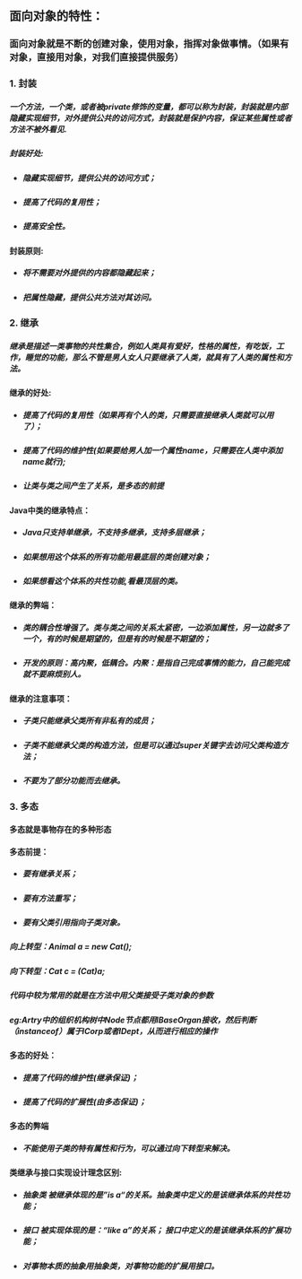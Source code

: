 ## 面向对象的特性：
### 面向对象就是不断的创建对象，使用对象，指挥对象做事情。（如果有对象，直接用对象，对我们直接提供服务）

### 1. 封装
#####   一个方法，一个类，或者被private修饰的变量，都可以称为封装，封装就是内部隐藏实现细节，对外提供公共的访问方式，封装就是保护内容，保证某些属性或者方法不被外看见.
##### 封装好处:
- #####   隐藏实现细节，提供公共的访问方式；
- #####   提高了代码的复用性；
- #####   提高安全性。

#### 封装原则:
- ##### 将不需要对外提供的内容都隐藏起来；
- ##### 把属性隐藏，提供公共方法对其访问。

### 2. 继承
#####   继承是描述一类事物的共性集合，例如人类具有爱好，性格的属性，有吃饭，工作，睡觉的功能，那么不管是男人女人只要继承了人类，就具有了人类的属性和方法。

#### 继承的好处:
- ##### 提高了代码的复用性（如果再有个人的类，只需要直接继承人类就可以用了）；
- ##### 提高了代码的维护性(如果要给男人加一个属性name，只需要在人类中添加name就行); 
- ##### 让类与类之间产生了关系，是多态的前提

#### Java中类的继承特点：
- ##### Java只支持单继承，不支持多继承，支持多层继承；
- ##### 如果想用这个体系的所有功能用最底层的类创建对象；
- ##### 如果想看这个体系的共性功能,看最顶层的类。 

#### 继承的弊端：
- #####  类的耦合性增强了。类与类之间的关系太紧密，一边添加属性，另一边就多了一个，有的时候是期望的，但是有的时候是不期望的；	
- ##### 开发的原则：高内聚，低耦合。内聚：是指自己完成事情的能力，自己能完成就不要麻烦别人。

#### 继承的注意事项：
- ##### 子类只能继承父类所有非私有的成员；
- ##### 子类不能继承父类的构造方法，但是可以通过super关键字去访问父类构造方法；
- ##### 不要为了部分功能而去继承。

### 3. 多态
#### 多态就是事物存在的多种形态 

#### 多态前提：
- ##### 要有继承关系；
- ##### 要有方法重写；
- ##### 要有父类引用指向子类对象。
##### 向上转型：Animal a = new Cat();
##### 向下转型：Cat c = (Cat)a;
##### 代码中较为常用的就是在方法中用父类接受子类对象的参数
##### eg:Artry中的组织机构树中Node节点都用IBaseOrgan接收，然后判断（instanceof）属于ICorp或者IDept，从而进行相应的操作
#### 多态的好处：
- ##### 提高了代码的维护性(继承保证)；
- ##### 提高了代码的扩展性(由多态保证)；

#### 多态的弊端
- ##### 不能使用子类的特有属性和行为，可以通过向下转型来解决。

#### 类继承与接口实现设计理念区别:
- ##### 抽象类 被继承体现的是”is a“的关系。抽象类中定义的是该继承体系的共性功能；
- ##### 接口 被实现体现的是：“like a”的关系； 接口中定义的是该继承体系的扩展功能；
- ##### 对事物本质的抽象用抽象类，对事物功能的扩展用接口。